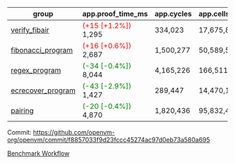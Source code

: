 | group | app.proof_time_ms | app.cycles | app.cells_used | leaf.proof_time_ms | leaf.cycles | leaf.cells_used |
| -- | -- | -- | -- | -- | -- | -- |
| [verify_fibair](https://github.com/openvm-org/openvm/blob/benchmark-results/benchmarks-pr/1596/verify_fibair-f8857033f9d23fccc45274ac97d0eb73a580a695.md) |<span style='color: red'>(+15 [+1.2%])</span> 1,295 |  334,023 |  17,675,870 |- | - | - |
| [fibonacci_program](https://github.com/openvm-org/openvm/blob/benchmark-results/benchmarks-pr/1596/fibonacci-f8857033f9d23fccc45274ac97d0eb73a580a695.md) |<span style='color: red'>(+16 [+0.6%])</span> 2,687 |  1,500,277 |  50,589,503 |- | - | - |
| [regex_program](https://github.com/openvm-org/openvm/blob/benchmark-results/benchmarks-pr/1596/regex-f8857033f9d23fccc45274ac97d0eb73a580a695.md) |<span style='color: green'>(-34 [-0.4%])</span> 8,044 |  4,165,226 |  166,511,152 |- | - | - |
| [ecrecover_program](https://github.com/openvm-org/openvm/blob/benchmark-results/benchmarks-pr/1596/ecrecover-f8857033f9d23fccc45274ac97d0eb73a580a695.md) |<span style='color: green'>(-43 [-2.9%])</span> 1,427 |  289,447 |  14,470,186 |- | - | - |
| [pairing](https://github.com/openvm-org/openvm/blob/benchmark-results/benchmarks-pr/1596/pairing-f8857033f9d23fccc45274ac97d0eb73a580a695.md) |<span style='color: green'>(-20 [-0.4%])</span> 4,870 |  1,820,436 |  95,832,407 |- | - | - |


Commit: https://github.com/openvm-org/openvm/commit/f8857033f9d23fccc45274ac97d0eb73a580a695

[Benchmark Workflow](https://github.com/openvm-org/openvm/actions/runs/14674859283)
